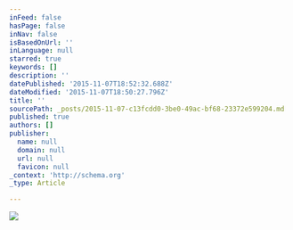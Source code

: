 ```yaml
---
inFeed: false
hasPage: false
inNav: false
isBasedOnUrl: ''
inLanguage: null
starred: true
keywords: []
description: ''
datePublished: '2015-11-07T18:52:32.688Z'
dateModified: '2015-11-07T18:50:27.796Z'
title: ''
sourcePath: _posts/2015-11-07-c13fcdd0-3be0-49ac-bf68-23372e599204.md
published: true
authors: []
publisher:
  name: null
  domain: null
  url: null
  favicon: null
_context: 'http://schema.org'
_type: Article

---
```

![](https://the-grid-user-content.s3-us-west-2.amazonaws.com/f4bcff92-d45d-4899-abf6-8515242a3468.jpg)
